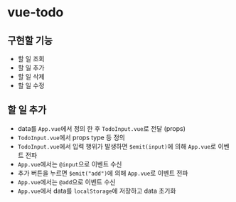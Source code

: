 # vue-todo

## 구현할 기능
- 할 일 조회
- 할 일 추가
- 할 일 삭제
- 할 일 수정

## 할 일 추가
- data를 `App.vue`에서 정의 한 후 `TodoInput.vue`로 전달 (props)
- `TodoInput.vue`에서 props type 등 정의
- `TodoInput.vue`에서 입력 행위가 발생하면 `$emit(input)`에 의해 `App.vue`로 이벤트 전파 
- `App.vue`에서는 `@input`으로 이벤트 수신
- 추가 버튼을 누르면 `$emit("add")`에 의해 `App.vue`로 이벤트 전파
- `App.vue`에서는 `@add`으로 이벤트 수신
- `App.vue`에서 data를 `localStorage`에 저장하고 data 초기화
